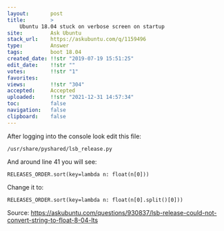```yaml
---
layout:       post
title:        >
    Ubuntu 18.04 stuck on verbose screen on startup
site:         Ask Ubuntu
stack_url:    https://askubuntu.com/q/1159496
type:         Answer
tags:         boot 18.04
created_date: !!str "2019-07-19 15:51:25"
edit_date:    !!str ""
votes:        !!str "1"
favorites:    
views:        !!str "304"
accepted:     Accepted
uploaded:     !!str "2021-12-31 14:57:34"
toc:          false
navigation:   false
clipboard:    false
---
```


<!-- Language-all: lang-python -->

After logging into the console look edit this file:

``` 
/usr/share/pyshared/lsb_release.py

```

And around line 41 you will see:

``` 
RELEASES_ORDER.sort(key=lambda n: float(n[0]))

```

Change it to:

``` 
RELEASES_ORDER.sort(key=lambda n: float(n[0].split()[0]))

```

Source: https://askubuntu.com/questions/930837/lsb-release-could-not-convert-string-to-float-8-04-lts
